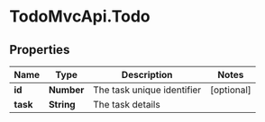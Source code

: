 # TodoMvcApi.Todo

## Properties
Name | Type | Description | Notes
------------ | ------------- | ------------- | -------------
**id** | **Number** | The task unique identifier | [optional] 
**task** | **String** | The task details | 
